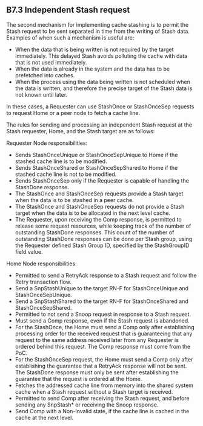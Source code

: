## B7.3 Independent Stash request

The second mechanism for implementing cache stashing is to permit the Stash request to be sent separated in time from the writing of Stash data. Examples of when such a mechanism is useful are:

- When the data that is being written is not required by the target immediately. This delayed Stash avoids polluting the cache with data that is not used immediately.
- When the data is already in the system and the data has to be prefetched into caches.
- When the process using the data being written is not scheduled when the data is written, and therefore the precise target of the Stash data is not known until later.

In these cases, a Requester can use StashOnce or StashOnceSep requests to request Home or a peer node to fetch a cache line.

The rules for sending and processing an independent Stash request at the Stash requester, Home, and the Stash target are as follows:

Requester Node responsibilities:

- Sends StashOnceUnique or StashOnceSepUnique to Home if the stashed cache line is to be modified.
- Sends StashOnceShared or StashOnceSepShared to Home if the stashed cache line is not to be modified.
- Sends StashOnceSep only if the Requester is capable of handling the StashDone response.
- The StashOnce and StashOnceSep requests provide a Stash target when the data is to be stashed in a peer cache.
- The StashOnce and StashOnceSep requests do not provide a Stash target when the data is to be allocated in the next level cache.
- The Requester, upon receiving the Comp response, is permitted to release some request resources, while keeping track of the number of outstanding StashDone responses. This count of the number of outstanding StashDone responses can be done per Stash group, using the Requester defined Stash Group ID, specified by the StashGroupID field value.

Home Node responsibilities:

- Permitted to send a RetryAck response to a Stash request and follow the Retry transaction flow.
- Send a SnpStashUnique to the target RN-F for StashOnceUnique and StashOnceSepUnique.
- Send a SnpStashShared to the target RN-F for StashOnceShared and StashOnceSepShared.
- Permitted to not send a Snoop request in response to a Stash request.
- Must send a Comp response, even if the Stash request is abandoned.
- For the StashOnce, the Home must send a Comp only after establishing processing order for the received request that is guaranteeing that any request to the same address received later from any Requester is ordered behind this request. The Comp response must come from the PoC.
- For the StashOnceSep request, the Home must send a Comp only after establishing the guarantee that a RetryAck response will not be sent. The StashDone response must only be sent after establishing the guarantee that the request is ordered at the Home.
- Fetches the addressed cache line from memory into the shared system cache when a Stash request without a Stash target is received.
- Permitted to send Comp after receiving the Stash request, and before sending any SnpStash* or receiving the Snoop response.
- Send Comp with a Non-Invalid state, if the cache line is cached in the cache at the next level.